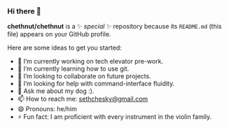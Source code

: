 ### Hi there 👋

**chethnut/chethnut** is a ✨ _special_ ✨ repository because its `README.md` (this file) appears on your GitHub profile.

Here are some ideas to get you started:

- 🔭 I’m currently working on tech elevator pre-work.
- 🌱 I’m currently learning how to use git.
- 👯 I’m looking to collaborate on future projects.
- 🤔 I’m looking for help with command-interface fluidity.
- 💬 Ask me about my dog :).
- 📫 How to reach me: sethchesky@gmail.com
- 😄 Pronouns: he/him
- ⚡ Fun fact: I am proficient with every instrument in the violin family.
